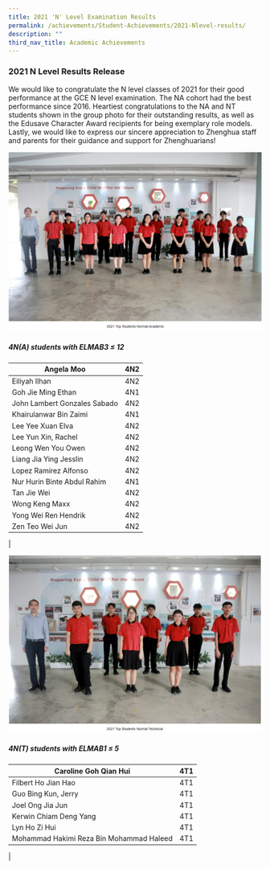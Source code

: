 ```yaml
---
title: 2021 'N' Level Examination Results
permalink: /achievements/Student-Achievements/2021-Nlevel-results/
description: ""
third_nav_title: Academic Achievements
---
```

### 2021 N Level Results Release

We would like to congratulate the N level classes of 2021 for their good performance at the GCE N level examination. The NA cohort had the best performance since 2016. Heartiest congratulations to the NA and NT students shown in the group photo for their outstanding results, as well as the Edusave Character Award recipients for being exemplary role models. Lastly, we would like to express our sincere appreciation to Zhenghua staff and parents for their guidance and support for Zhenghuarians!

![](/images/2021%20na%20top%20students.jpg)

##### 4N(A) students with ELMAB3 ≤ 12

| Angela Moo | 4N2 |
|---|---|
| Eiliyah Ilhan | 4N2 |
| Goh Jie Ming Ethan | 4N1 |
| John Lambert Gonzales Sabado | 4N2 |
| Khairulanwar Bin Zaimi | 4N1 |
| Lee Yee Xuan Elva | 4N2 |
| Lee Yun Xin, Rachel | 4N2 |
| Leong Wen You Owen | 4N2 |
| Liang Jia Ying Jesslin | 4N2 |
| Lopez Ramirez Alfonso | 4N2 |
| Nur Hurin Binte Abdul Rahim | 4N1 |
| Tan Jie Wei | 4N2 |
| Wong Keng Maxx | 4N2 |
| Yong Wei Ren Hendrik | 4N2 |
| Zen Teo Wei Jun | 4N2 |
|

![](/images/2021%20nt%20top%20students.jpg)

##### 4N(T) students with ELMAB1 ≤ 5  

| Caroline Goh Qian Hui | 4T1 |
|---|---|
| Filbert Ho Jian Hao | 4T1 |
| Guo Bing Kun, Jerry | 4T1 |
| Joel Ong Jia Jun | 4T1 |
| Kerwin Chiam Deng Yang | 4T1 |
| Lyn Ho Zi Hui | 4T1 |
| Mohammad Hakimi Reza Bin Mohammad Haleed | 4T1 |
|